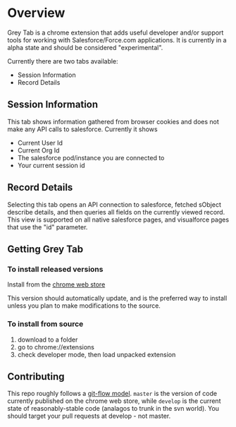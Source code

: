 Overview
========

Grey Tab is a chrome extension that adds useful developer and/or support tools for working with Salesforce/Force.com applications.
It is currently in a alpha state and should be considered "experimental". 

Currently there are two tabs available:
 - Session Information
 - Record Details

Session Information
-------------------
This tab shows information gathered from browser cookies and does not make any API calls to salesforce.
Currently it shows
 - Current User Id
 - Current Org Id
 - The salesforce pod/instance you are connected to
 - Your current session id

Record Details
--------------
Selecting this tab opens an API connection to salesforce, fetched sObject describe details, and then queries all fields on the currently viewed record.
This view is supported on all native salesforce pages, and visualforce pages that use the "id" parameter.


Getting Grey Tab
----------------

### To install released versions
Install from the [chrome web store](https://chrome.google.com/webstore/detail/grey-tab/gdhilgkkfgmndikdhlenenjbacmnggmb) 

This version should automatically update, and is the preferred way to install unless you plan to make modifications to the source.

### To install from source

1. download to a folder
2. go to chrome://extensions
3. check developer mode, then load unpacked extension

Contributing
------------
This repo roughly follows a [git-flow model](http://nvie.com/posts/a-successful-git-branching-model/). `master` is the version of code currently published on the chrome web store, while `develop` is the current state of reasonably-stable code (analagos to trunk in the svn world). You should target your pull requests at develop - not master.  